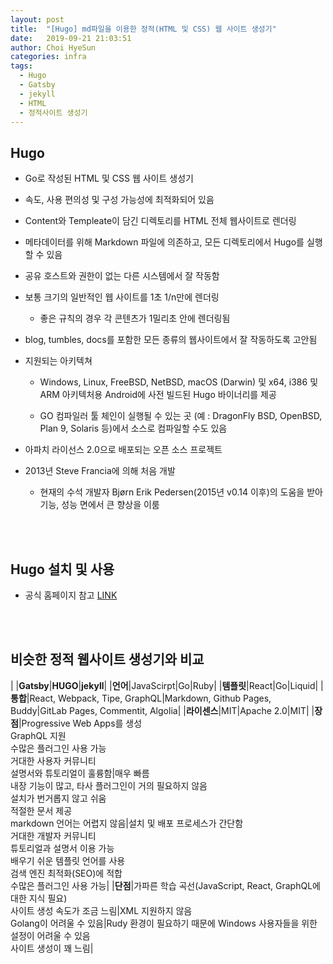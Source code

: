 ```yaml
---
layout: post
title:  "[Hugo] md파일을 이용한 정적(HTML 및 CSS) 웹 사이트 생성기"
date:   2019-09-21 21:03:51
author: Choi HyeSun
categories: infra
tags:
  - Hugo
  - Gatsby
  - jekyll
  - HTML
  - 정적사이트 생성기
---
```


## Hugo

- Go로 작성된 HTML 및 CSS 웹 사이트 생성기

- 속도, 사용 편의성 및 구성 가능성에 최적화되어 있음

- Content와 Templeate이 담긴 디렉토리를 HTML 전체 웹사이트로 렌더링

- 메타데이터를 위해 Markdown 파일에 의존하고, 모든 디렉토리에서 Hugo를 실행할 수 있음

- 공유 호스트와 권한이 없는 다른 시스템에서 잘 작동함

- 보통 크기의 일반적인 웹 사이트를 1초 1/n만에 렌더링

  - 좋은 규칙의 경우 각 콘텐츠가 1밀리초 안에 렌더링됨

- blog, tumbles, docs를 포함한 모든 종류의 웹사이트에서 잘 작동하도록 고안됨

- 지원되는 아키텍쳐

  - Windows, Linux, FreeBSD, NetBSD, macOS (Darwin) 및 x64, i386 및 ARM 아키텍처용 Android에 사전 빌드된 Hugo 바이너리를 제공

  - GO 컴파일러 툴 체인이 실행될 수 있는 곳 (예 : DragonFly BSD, OpenBSD, Plan 9, Solaris 등)에서 소스로 컴파일할 수도 있음

- 아파치 라이선스 2.0으로 배포되는 오픈 소스 프로젝트

- 2013년 Steve Francia에 의해 처음 개발

  - 현재의 수석 개발자 Bjørn Erik Pedersen(2015년 v0.14 이후)의 도움을 받아 기능, 성능 면에서 큰 향상을 이룸
  
<br>
<br>

## Hugo 설치 및 사용

- 공식 홈페이지 참고 [LINK](https://gohugo.io/getting-started/)

<br>
<br>

## 비슷한 정적 웹사이트 생성기와 비교

| |**Gatsby**|**HUGO**|**jekyll**|
|**언어**|JavaScirpt|Go|Ruby|
|**템플릿**|React|Go|Liquid|
|**통합**|React, Webpack, Tipe, GraphQL|Markdown, Github Pages, Buddy|GitLab Pages, Commentit, Algolia|
|**라이센스**|MIT|Apache 2.0|MIT|
|**장점**|Progressive Web Apps를 생성<br>GraphQL 지원<br>수많은 플러그인 사용 가능<br>거대한 사용자 커뮤니티<br>설명서와 튜토리얼이 훌륭함|매우 빠름<br>내장 기능이 많고, 타사 플러그인이 거의 필요하지 않음<br>설치가 번거롭지 않고 쉬움<br>적절한 문서 제공<br>markdown 언어는 어렵지 않음|설치 및 배포 프로세스가 간단함<br>거대한 개발자 커뮤니티<br>튜토리얼과 설명서 이용 가능<br>배우기 쉬운 템플릿 언어를 사용<br>검색 엔진 최적화(SEO)에 적합<br>수많은 플러그인 사용 가능|
|**단점**|가파른 학습 곡선(JavaScript, React, GraphQL에 대한 지식 필요)<br>사이트 생성 속도가 조금 느림|XML 지원하지 않음<br>Golang이 어려울 수 있음|Rudy 환경이 필요하기 때문에 Windows 사용자들을 위한 설정이 어려울 수 있음<br>사이트 생성이 꽤 느림|
